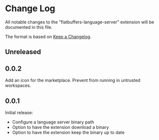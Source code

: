 # Change Log

All notable changes to the "flatbuffers-language-server" extension will be documented in this file.

The format is based on [Keep a Changelog](http://keepachangelog.com/).

## Unreleased

## 0.0.2

Add an icon for the marketplace.
Prevent from running in untrusted workspaces.

## 0.0.1

Initial release:
- Configure a language server binary path
- Option to have the extension download a binary
- Option to have the extension keep the binary up to date
